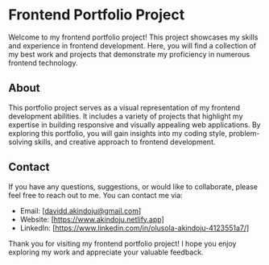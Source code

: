 # Frontend Portfolio Project

Welcome to my frontend portfolio project! This project showcases my skills and experience in frontend development. Here, you will find a collection of my best work and projects that demonstrate my proficiency in numerous frontend technology.

## About

This portfolio project serves as a visual representation of my frontend development abilities. It includes a variety of projects that highlight my expertise in building responsive and visually appealing web applications. By exploring this portfolio, you will gain insights into my coding style, problem-solving skills, and creative approach to frontend development.

## Contact

If you have any questions, suggestions, or would like to collaborate, please feel free to reach out to me. You can contact me via:

- Email: [davidd.akindoju@gmail.com]
- Website: [https://www.akindoju.netlify.app]
- LinkedIn: [https://www.linkedin.com/in/olusola-akindoju-4123551a7/]

Thank you for visiting my frontend portfolio project! I hope you enjoy exploring my work and appreciate your valuable feedback.
